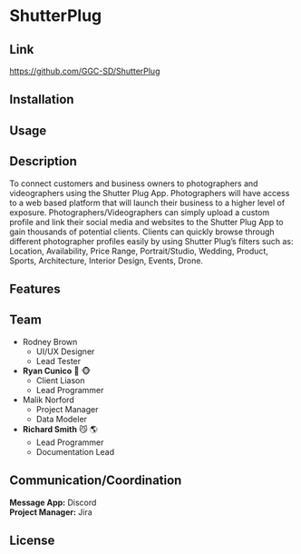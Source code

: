 # ShutterPlug

## Link ##
https://github.com/GGC-SD/ShutterPlug

## Installation ##

## Usage ##

## Description ## 
To connect customers and business owners to photographers and videographers using the Shutter Plug App. Photographers will have access to a web based platform that will launch their business to a higher level of exposure. Photographers/Videographers can simply upload a custom profile and link their social media and websites to the Shutter Plug App to gain thousands of potential clients. Clients can quickly browse through different photographer profiles easily by using Shutter Plug’s filters such as: Location, Availability, Price Range, Portrait/Studio, Wedding, Product, Sports, Architecture, Interior Design, Events, Drone.

## Features ##

## Team ##

- Rodney Brown
  * UI/UX Designer
  * Lead Tester 
- **Ryan Cunico** :dog: :monkey_face:
  * Client Liason
  * Lead Programmer
- Malik Norford
  * Project Manager
  * Data Modeler
- **Richard Smith** :smirk_cat: :earth_americas:
  * Lead Programmer
  * Documentation Lead

## Communication/Coordination ##
**Message App:** Discord  
**Project Manager:** Jira

## License ##
